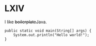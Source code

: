 # LXIV

I like ~~boilerplate~~Java.

    public static void main(String[] args) {
        System.out.println("Hello world!");
    }